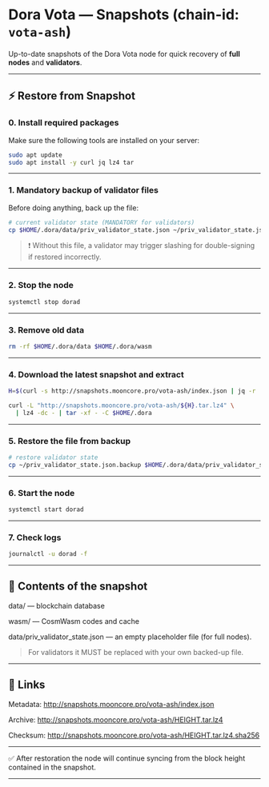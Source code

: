 # Dora Vota — Snapshots (chain-id: `vota-ash`)

Up-to-date snapshots of the Dora Vota node for quick recovery of **full nodes** and **validators**.

---

## ⚡ Restore from Snapshot

### 0. Install required packages
Make sure the following tools are installed on your server:

```bash
sudo apt update
sudo apt install -y curl jq lz4 tar
```

---

### 1. Mandatory backup of validator files
Before doing anything, back up the file:

```bash
# current validator state (MANDATORY for validators)
cp $HOME/.dora/data/priv_validator_state.json ~/priv_validator_state.json.backup
```
> ❗ Without this file, a validator may trigger slashing for double-signing if restored incorrectly.


---

### 2. Stop the node

```bash
systemctl stop dorad
```

---

### 3. Remove old data

```bash
rm -rf $HOME/.dora/data $HOME/.dora/wasm
```

---

### 4. Download the latest snapshot and extract

```bash
H=$(curl -s http://snapshots.mooncore.pro/vota-ash/index.json | jq -r .height)

curl -L "http://snapshots.mooncore.pro/vota-ash/${H}.tar.lz4" \
  | lz4 -dc - | tar -xf - -C $HOME/.dora
```

---

### 5. Restore the file from backup

```bash
# restore validator state
cp ~/priv_validator_state.json.backup $HOME/.dora/data/priv_validator_state.json
```

---

### 6. Start the node
```bash
systemctl start dorad
```

---

### 7. Check logs
```bash
journalctl -u dorad -f
```

---

## 📂 Contents of the snapshot

data/ — blockchain database

wasm/ — CosmWasm codes and cache

data/priv_validator_state.json — an empty placeholder file (for full nodes).

> For validators it MUST be replaced with your own backed-up file.




---

## 🔗 Links

Metadata: http://snapshots.mooncore.pro/vota-ash/index.json

Archive: http://snapshots.mooncore.pro/vota-ash/HEIGHT.tar.lz4

Checksum: http://snapshots.mooncore.pro/vota-ash/HEIGHT.tar.lz4.sha256



---

✅ After restoration the node will continue syncing from the block height contained in the snapshot.

---
